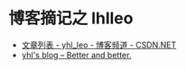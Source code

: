 # 博客摘记之 lhlleo

- [文章列表 - yhl_leo - 博客频道 - CSDN.NET](http://blog.csdn.net/yhl_leo)
- [yhl's blog – Better and better.](http://115.159.156.28/)
